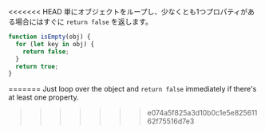 <<<<<<< HEAD
単にオブジェクトをループし、少なくとも1つプロパティがある場合にはすぐに `return false` を返します。

```js
function isEmpty(obj) {
  for (let key in obj) {
    return false;
  }
  return true;
}
```
=======
Just loop over the object and `return false` immediately if there's at least one property.
>>>>>>> e074a5f825a3d10b0c1e5e82561162f75516d7e3

